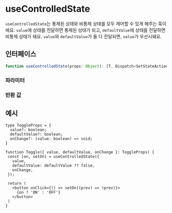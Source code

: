 # useControlledState

`useControlledState`는 통제된 상태와 비통제 상태를 모두 제어할 수 있게 해주는 훅이에요. `value`에 상태를 전달하면 통제된 상태가 되고, `defaultValue`에 상태를 전달하면 비통제 상태가 돼요. `value`와 `defaultValue`가 둘 다 전달되면, `value`가 우선시돼요.

## 인터페이스

```ts
function useControlledState(props: Object): [T, Dispatch<SetStateAction<T>>];
```

### 파라미터

<Interface
  required
  name="props"
  type="Object"
  description=""
  :nested="[
    {
      name: 'props.value',
      type: 'T',
      required: false,
      description: '상태의 값이에요.',
    },
    {
      name: 'props.defaultValue',
      type: 'T',
      required: false,
      description: '상태의 기본 값이에요.',
    },
    {
      name: 'props.onChange',
      type: '(value: T) => void',
      required: false,
      description:
        '상태가 변경될 때 호출되는 콜백 함수예요.',
    },
    {
      name: 'props.equalityFn',
      type: '(prev: T, next: T) => boolean',
      required: false,
      description:
        '이전 값과 다음 값을 비교하는 데 사용되는 함수예요.',
    },
  ]"
/>

### 반환 값

<Interface
  name=""
  type="[T, Dispatch<SetStateAction<T>>]"
  description="상태와 설정 함수예요."
/>

## 예시

```tsx
type ToggleProps = {
  value?: boolean;
  defaultValue?: boolean;
  onChange?: (value: boolean) => void;
}

function Toggle({ value, defaultValue, onChange }: ToggleProps) {
 const [on, setOn] = useControlledState({
   value,
   defaultValue: defaultValue ?? false,
   onChange,
 });

 return (
   <button onClick={() => setOn((prev) => !prev)}>
     {on ? 'ON' : 'OFF'}
   </button>
 )
}
```

